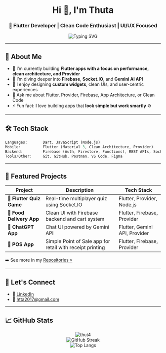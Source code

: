
<h1 align="center">Hi 👋, I'm Thuta</h1>
<h3 align="center">💙 Flutter Developer | Clean Code Enthusiast | UI/UX Focused</h3>

<p align="center">
  <img src="https://readme-typing-svg.demolab.com?font=Fira+Code&pause=1000&color=00B8D4&center=true&vCenter=true&width=435&lines=Clean+Flutter+Apps+%F0%9F%92%BB;Provider+State+Management+%F0%9F%94%8D;Material+3+%E2%9C%A8;Performance+Matters+%F0%9F%94%A5" alt="Typing SVG" />
</p>

---

## 🚀 About Me

- 🔭 I’m currently building **Flutter apps with a focus on performance, clean architecture, and Provider**
- 🌱 I’m diving deeper into **Firebase**, **Socket.IO**, and **Gemini AI API**
- 🧠 I enjoy designing **custom widgets**, clean UIs, and user-centric experiences
- 💬 Ask me about Flutter, Provider, Firebase, App Architecture, or Clean Code
- ⚡ Fun fact: I love building apps that **look simple but work smartly** ⚙️

---

## 🛠️ Tech Stack

```dart
Languages:       Dart, JavaScript (Node.js)
Mobile:          Flutter (Material 3, Clean Architecture, Provider)
Backend:         Firebase (Auth, Firestore, Functions), REST APIs, Socket.IO
Tools/Other:     Git, GitHub, Postman, VS Code, Figma
```

---

## 🔧 Featured Projects

| Project | Description | Tech Stack |
|--------|-------------|------------|
| 🧠 **Flutter Quiz Game** | Real-time multiplayer quiz using Socket.IO | Flutter, Provider, Node.js |
| 🍔 **Food Delivery App** | Clean UI with Firebase backend and cart system | Flutter, Firebase, Provider |
| 💬 **ChatGPT App** | Chat UI powered by Gemini API | Flutter, Gemini API, Provider |
| 🧾 **POS App** | Simple Point of Sale app for retail with receipt printing | Flutter, Firebase, Provider |

➡️ See more in my [Repositories »](https://github.com/thut4?tab=repositories)

---

## 📲 Let's Connect

- 💼 [LinkedIn](https://www.linkedin.com/in/thutaag98/)
- 📧 htta2017@gmail.com

---

## 📈 GitHub Stats

<p align="center">
  <img src="https://github-readme-stats.vercel.app/api?username=thut4&show_icons=true&theme=tokyonight" alt="thut4" />
  <br />
  <img src="https://github-readme-streak-stats.herokuapp.com?user=thut4&theme=tokyonight" alt="GitHub Streak" />
  <br />
  <img src="https://github-readme-stats.vercel.app/api/top-langs/?username=thut4&layout=compact&theme=tokyonight" alt="Top Langs" />
</p>
